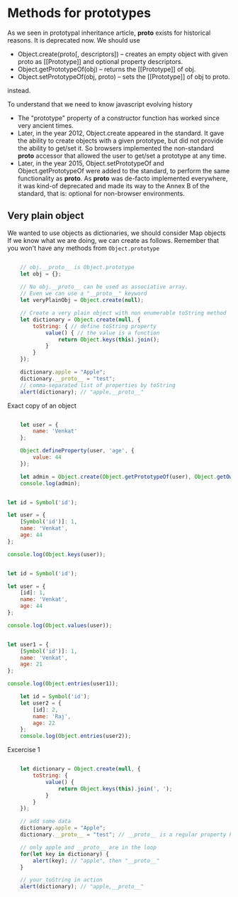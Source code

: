 # Methods for prototypes

As we seen in prototypal inheritance article, __proto__ exists for historical reasons. It is deprecated now. We should use
* Object.create(proto[, descriptors]) – creates an empty object with given proto as [[Prototype]] and optional property descriptors.
* Object.getPrototypeOf(obj) – returns the [[Prototype]] of obj.
* Object.setPrototypeOf(obj, proto) – sets the [[Prototype]] of obj to proto.

instead.

To understand that we need to know javascript evolving history

* The "prototype" property of a constructor function has worked since very ancient times.
* Later, in the year 2012, Object.create appeared in the standard. It gave the ability to create objects with a given prototype, but did not provide the ability to get/set it. So browsers implemented the non-standard __proto__ accessor that allowed the user to get/set a prototype at any time.
* Later, in the year 2015, Object.setPrototypeOf and Object.getPrototypeOf were added to the standard, to perform the same functionality as __proto__. As __proto__ was de-facto implemented everywhere, it was kind-of deprecated and made its way to the Annex B of the standard, that is: optional for non-browser environments.

## Very plain object

We wanted to use objects as dictionaries, we should consider Map objects
If we know what we are doing, we can create as follows.
Remember that you won't have any methods from `Object.prototype`

```js

    // obj.__proto__ is Object.prototype
    let obj = {};
    
    // No obj.__proto__ can be used as associative array. 
    // Even we can use a "__proto__" keyword
    let veryPlainObj = Object.create(null);

    // Create a very plain object with non enumerable toString method
    let dictionary = Object.create(null, {
        toString: { // define toString property
            value() { // the value is a function
                return Object.keys(this).join();
            }
        }
    });

    dictionary.apple = "Apple";
    dictionary.__proto__ = "test";
    // comma-separated list of properties by toString
    alert(dictionary); // "apple,__proto__"

```

Exact copy of an object

```js

    let user = {
        name: 'Venkat'
    };

    Object.defineProperty(user, 'age', {
        value: 44
    });

    let admin = Object.create(Object.getPrototypeOf(user), Object.getOwnPropertyDescriptors(user));
    console.log(admin);


let id = Symbol('id');

let user = {
    [Symbol('id')]: 1,
    name: 'Venkat',
    age: 44
};

console.log(Object.keys(user));


let id = Symbol('id');

let user = {
    [id]: 1,
    name: 'Venkat',
    age: 44
};

console.log(Object.values(user));


let user1 = {
    [Symbol('id')]: 1,
    name: 'Venkat',
    age: 21
};

console.log(Object.entries(user1));

    let id = Symbol('id');
    let user2 = {
        [id]: 2,
        name: 'Raj',
        age: 22
    };
    console.log(Object.entries(user2));


```

Excercise 1
```js

    let dictionary = Object.create(null, {
        toString: {
            value() {
                return Object.keys(this).join(', ');
            }
        }
    });

    // add some data
    dictionary.apple = "Apple";
    dictionary.__proto__ = "test"; // __proto__ is a regular property key here

    // only apple and __proto__ are in the loop
    for(let key in dictionary) {
        alert(key); // "apple", then "__proto__"
    }

    // your toString in action
    alert(dictionary); // "apple,__proto__"

```